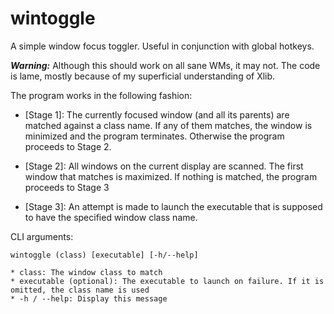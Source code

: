 # wintoggle

A simple window focus toggler. Useful in conjunction with global hotkeys.

___Warning:___ Although this should work on all sane WMs, it may not. The code is lame, mostly because of my superficial understanding of Xlib.

The program works in the following fashion:

* [Stage 1]: The currently focused window (and all its parents) are matched against a class name. If any of them matches, the window is minimized and the program terminates. Otherwise the program proceeds to Stage 2.

* [Stage 2]: All windows on the current display are scanned. The first window that matches is maximized. If nothing is matched, the program proceeds to Stage 3

* [Stage 3]: An attempt is made to launch the executable that is supposed to have the specified window class name.

CLI arguments:

```
wintoggle (class) [executable] [-h/--help]

* class: The window class to match
* executable (optional): The executable to launch on failure. If it is omitted, the class name is used
* -h / --help: Display this message
```
